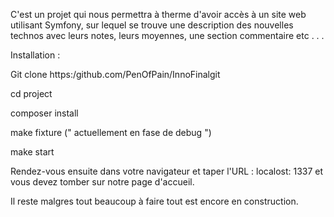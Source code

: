 C'est un projet qui nous permettra à therme d'avoir accès à un site web utilisant Symfony, 
sur lequel se trouve une description des nouvelles technos avec leurs notes, leurs moyennes, 
une section commentaire etc . . .

Installation : 

Git clone https:/github.com/PenOfPain/InnoFinalgit 

cd project 

composer install 

make fixture (" actuellement en fase de debug ")

make start

Rendez-vous ensuite dans votre navigateur et taper l'URL : localost: 1337 et vous devez tomber sur notre page d'accueil.

Il reste malgres tout beaucoup à faire tout est encore en construction.
